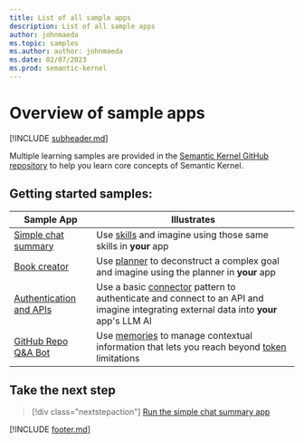 ```yaml
---
title: List of all sample apps
description: List of all sample apps
author: johnmaeda
ms.topic: samples
ms.author: author: johnmaeda
ms.date: 02/07/2023
ms.prod: semantic-kernel
---
```

# Overview of sample apps

[!INCLUDE [subheader.md](../includes/pat_medium.md)]

Multiple learning samples are provided in the [Semantic Kernel GitHub repository](/semantic-kernel/getting-started/setup) to help you learn core concepts of Semantic Kernel.

## Getting started samples:

| Sample App | Illustrates |
|---|---|
| [Simple chat summary](simplechatsummary) | Use [skills](../concepts-sk/skills) and imagine using those same skills in **your** app |
| [Book creator](bookcreator) | Use [planner](../concepts-sk/planner) to deconstruct a complex goal and imagine using the planner in **your** app |
| [Authentication and APIs](authapi) | Use a basic [connector](../concepts-sk/connector) pattern to authenticate and connect to an API and imagine integrating external data into **your** app's LLM AI |
| [GitHub Repo Q&A Bot](githubrepoqabot) | Use [memories](../concepts-sk/memories) to manage contextual information that lets you reach beyond [token](../concepts-ai/tokens) limitations |

## Take the next step

> [!div class="nextstepaction"]
> [Run the simple chat summary app](simplechatsummary)

[!INCLUDE [footer.md](../includes/footer.md)]
